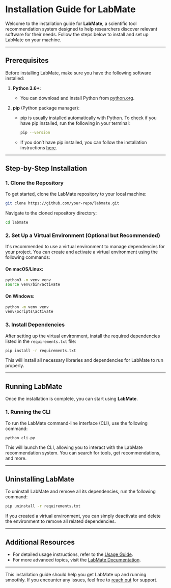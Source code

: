 
# Installation Guide for LabMate

Welcome to the installation guide for **LabMate**, a scientific tool recommendation system designed to help researchers discover relevant software for their needs. Follow the steps below to install and set up LabMate on your machine.

---

## Prerequisites

Before installing LabMate, make sure you have the following software installed:

1. **Python 3.6+**:
   - You can download and install Python from [python.org](https://www.python.org/downloads/).

2. **pip** (Python package manager):
   - pip is usually installed automatically with Python. To check if you have pip installed, run the following in your terminal:
     ```bash
     pip --version
     ```
   - If you don’t have pip installed, you can follow the installation instructions [here](https://pip.pypa.io/en/stable/installation/).

---

## Step-by-Step Installation

### 1. Clone the Repository

To get started, clone the LabMate repository to your local machine:

```bash
git clone https://github.com/your-repo/labmate.git
```

Navigate to the cloned repository directory:

```bash
cd labmate
```

### 2. Set Up a Virtual Environment (Optional but Recommended)

It's recommended to use a virtual environment to manage dependencies for your project. You can create and activate a virtual environment using the following commands:

#### On macOS/Linux:
```bash
python3 -m venv venv
source venv/bin/activate
```

#### On Windows:
```bash
python -m venv venv
venv\Scripts\activate
```

### 3. Install Dependencies

After setting up the virtual environment, install the required dependencies listed in the `requirements.txt` file:

```bash
pip install -r requirements.txt
```

This will install all necessary libraries and dependencies for LabMate to run properly.

---

## Running LabMate

Once the installation is complete, you can start using **LabMate**.

### 1. Running the CLI

To run the LabMate command-line interface (CLI), use the following command:

```bash
python cli.py
```

This will launch the CLI, allowing you to interact with the LabMate recommendation system. You can search for tools, get recommendations, and more.

---

## Uninstalling LabMate

To uninstall LabMate and remove all its dependencies, run the following command:

```bash
pip uninstall -r requirements.txt
```

If you created a virtual environment, you can simply deactivate and delete the environment to remove all related dependencies.

---

## Additional Resources

- For detailed usage instructions, refer to the [Usage Guide](usage_guide.md).
- For more advanced topics, visit the [LabMate Documentation](docs/README.md).

---

This installation guide should help you get LabMate up and running smoothly. If you encounter any issues, feel free to [reach out](mailto:support@labmate.io) for support.
